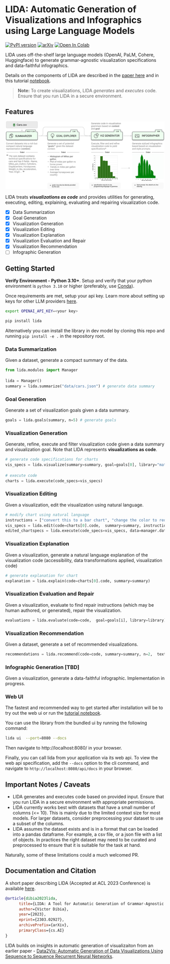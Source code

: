 # LIDA: Automatic Generation of Visualizations and Infographics using Large Language Models

[![PyPI version](https://badge.fury.io/py/lida.svg)](https://badge.fury.io/py/lida)
[![arXiv](https://img.shields.io/badge/arXiv-2303.02927-<COLOR>.svg)](https://arxiv.org/abs/2303.02927)
<a target="_blank" href="https://colab.research.google.com/github/microsoft/lida/blob/main/notebooks/tutorial.ipynb">
<img src="https://colab.research.google.com/assets/colab-badge.svg" alt="Open In Colab"/>
</a>

<!-- <img src="docs/images/lidascreen.png" width="100%" /> -->

LIDA uses off-the-shelf large language models (OpenAI, PaLM, Cohere, Huggingface) to generate grammar-agnostic visualization specifications and data-faithful infographics.

Details on the components of LIDA are described in the [paper here](https://arxiv.org/abs/2303.02927) and in this tutorial [notebook](notebooks/tutorial.ipynb).

> **Note:**
> To create visualizations, LIDA _generates_ and _executes_ code.
> Ensure that you run LIDA in a secure environment.

## Features

![lida components](docs/images/lidamodules.jpg)

LIDA treats _**visualizations as code**_ and provides utilities for generating, executing, editing, explaining, evaluating and repairing visualization code.

- [x] Data Summarization
- [x] Goal Generation
- [x] Visualization Generation
- [x] Visualization Editing
- [x] Visualization Explanation
- [x] Visualization Evaluation and Repair
- [x] Visualization Recommendation
- [ ] Infographic Generation

## Getting Started

**Verify Environment - Python 3.10+**.
Setup and verify that your python environment is `python 3.10` or higher (preferably, use [Conda](https://docs.conda.io/en/main/miniconda.html#installing)).

Once requirements are met, setup your api key. Learn more about setting up keys for other LLM providers [here](https://github.com/victordibia/llmx).

```bash
export OPENAI_API_KEY=<your key>
```

```bash
pip install lida
```

Alternatively you can install the library in dev model by cloning this repo and running `pip install -e .` in the repository root.

### Data Summarization

Given a dataset, generate a compact summary of the data.

```python
from lida.modules import Manager

lida = Manager()
summary = lida.summarize("data/cars.json") # generate data summary
```

### Goal Generation

Generate a set of visualization goals given a data summary.

```python
goals = lida.goals(summary, n=5) # generate goals
```

### Visualization Generation

Generate, refine, execute and filter visualization code given a data summary and visualization goal. Note that LIDA represents **visualizations as code**.

```python
# generate code specifications for charts
vis_specs = lida.visualize(summary=summary, goal=goals[0], library="matplotlib") # seaborn, ggplot ..

# execute code
charts = lida.execute(code_specs=vis_specs)
```

### Visualization Editing

Given a visualization, edit the visualization using natural language.

```python
# modify chart using natural language
instructions = ["convert this to a bar chart", "change the color to red", "change y axes label to Fuel Efficiency"]
vis_specs = lida.edit(code=charts[0].code,  summary=summary, instructions=instructions)
edited_chartspecs = lida.execute(code_specs=vis_specs, data=manager.data)

```

### Visualization Explanation

Given a visualization, generate a natural language explanation of the visualization code (accessibility, data transformations applied, visualization code)

```python
# generate explanation for chart
explanation = lida.explain(code=charts[0].code, summary=summary)
```

### Visualization Evaluation and Repair

Given a visualization, evaluate to find repair instructions (which may be human authored, or generated), repair the visualization.

```python
evaluations = lida.evaluate(code=code,  goal=goals[i], library=library)
```

### Visualization Recommendation

Given a dataset, generate a set of recommended visualizations.

```python
recommendations = lida.recommend(code=code, summary=summary, n=2,  textgen_config=textgen_config)
```

### Infographic Generation [TBD]

Given a visualization, generate a data-faithful infographic. Implementation in progress.

### Web UI

The fastest and recommended way to get started after installation will be to try out the web ui or run the [tutorial notebook](notebooks/tutorial.ipynb).

You can use the library from the bundled ui by running the following command:

```bash
lida ui  --port=8080 --docs
```

Then navigate to http://localhost:8080/ in your browser.

Finally, you can call lida from your application via its web api. To view the web api specification, add the `--docs` option to the cli command, and navigate to `http://localhost:8080/api/docs` in your browser.

## Important Notes / Caveats

- LIDA generates and executes code based on provided input. Ensure that you run LIDA in a secure environment with appropriate permissions.
- LIDA currently works best with datasets that have a small number of columns (<= 10). This is mainly due to the limited context size for most models. For larger datasets, consider preprocessing your dataset to use a subset of the columns.
- LIDA assumes the dataset exists and is in a format that can be loaded into a pandas dataframe. For example, a csv file, or a json file with a list of objects. In practices the right dataset may need to be curated and preprocessed to ensure that it is suitable for the task at hand.

Naturally, some of these limitations could a much welcomed PR.

## Documentation and Citation

A short paper describing LIDA (Accepted at ACL 2023 Conference) is available [here](https://arxiv.org/abs/2303.02927).

```bibtex
@article{dibia2023lida,
      title={LIDA: A Tool for Automatic Generation of Grammar-Agnostic Visualizations and Infographics using Large Language Models},
      author={Victor Dibia},
      year={2023},
      eprint={2303.02927},
      archivePrefix={arXiv},
      primaryClass={cs.AI}
}
```

LIDA builds on insights in automatic generation of visualizaiton from an earlier paper - [Data2Vis: Automatic Generation of Data Visualizations Using Sequence to Sequence Recurrent Neural Networks](https://arxiv.org/abs/1804.03126).
